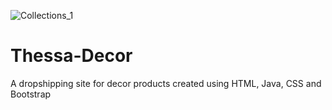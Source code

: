 ![Collections_1](https://user-images.githubusercontent.com/96789016/192932903-c466ee31-4dc1-4d2a-b4e1-62e2f6a3f74e.png)
# Thessa-Decor
A dropshipping site for decor products created using HTML, Java, CSS and Bootstrap


